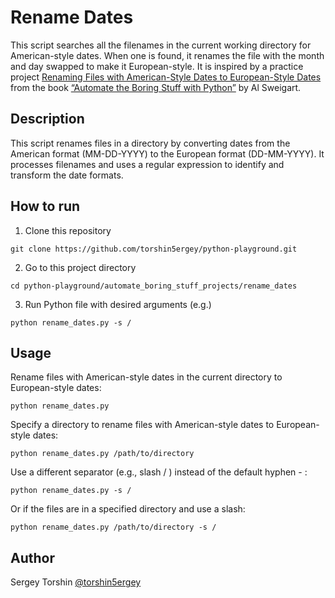 # Rename Dates

This script searches all the filenames in the current working directory for American-style dates.
When one is found, it renames the file with the month and day swapped to make it European-style.
It is inspired by a practice project [Renaming Files with American-Style Dates to European-Style Dates](https://automatetheboringstuff.com/2e/chapter10/#calibre_link-333) from the book [“Automate the Boring Stuff with Python”](https://automatetheboringstuff.com/) by Al Sweigart.

## Description

This script renames files in a directory by converting dates from the American format (MM-DD-YYYY) to the European format (DD-MM-YYYY). It processes filenames and uses a regular expression to identify and transform the date formats.

## How to run

1. Clone this repository
```
git clone https://github.com/torshin5ergey/python-playground.git
```
2. Go to this project directory
```
cd python-playground/automate_boring_stuff_projects/rename_dates
```
3. Run Python file with desired arguments (e.g.)
```
python rename_dates.py -s /
```

## Usage

Rename files with American-style dates in the current directory to European-style dates:
```
python rename_dates.py
```

Specify a directory to rename files with American-style dates to European-style dates:
```
python rename_dates.py /path/to/directory
```

Use a different separator (e.g., slash / ) instead of the default hyphen - :
```
python rename_dates.py -s /
```

Or if the files are in a specified directory and use a slash:
```
python rename_dates.py /path/to/directory -s /
```

## Author 

Sergey Torshin [@torshin5ergey](https://github.com/torshin5ergey)

